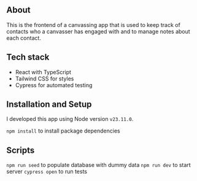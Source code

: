 ## About

This is the frontend of a canvassing app that is used to keep track of contacts who a canvasser has engaged with and to manage notes about each contact.

## Tech stack

- React with TypeScript
- Tailwind CSS for styles
- Cypress for automated testing

## Installation and Setup

I developed this app using Node version `v23.11.0`.

`npm install` to install package dependencies

## Scripts

`npm run seed` to populate database with dummy data
`npm run dev` to start server
`cypress open` to run tests
